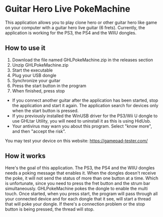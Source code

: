 # Guitar Hero Live PokeMachine
This application allows you to play clone hero or other guitar hero like game on your computer with a guitar hero live guitar (6 frets). Currently, the application is working for the PS3, the PS4 and the WIIU dongles.

## How to use it
1. Download the file named GHLPokeMachine.zip in the releases section 
2. Unzip GHLPokeMachine.zip
3. Start the executable
4. Plug your USB dongle
5. Synchronize your guitar
6. Press the start button in the program
7. When finished, press stop

- If you connect another guitar after the application has been started, stop the application and start it again. The application search for devices only when the start button is pressed.
- If you previously installed the WinUSB driver for the PS3/Wii U dongle to use GHLtar Utility, you will need to uninstall it as this is using HidUsb.
- Your antivirus may warn you about this program. Select "know more", and then "accept the risk". 

You may test your device on this website: https://gamepad-tester.com/

## How it works
Here's the goal of this application. The PS3, the PS4 and the WIIU dongles needs a poking message that enables it. When the dongles doesn't receive the poke, it will not send the status of more than one button at a time. Which is unfortunate, since you need to press the fret button and the strum bar simultaneously. GHLPokeMachine pokes the dongle to enable the multi touch. Once started, when you press start, the program will pass through all your connected device and for each dongle that it see, will start a thread that will poke your dongle. If there's a connection problem or the stop button is being pressed, the thread will stop. 
